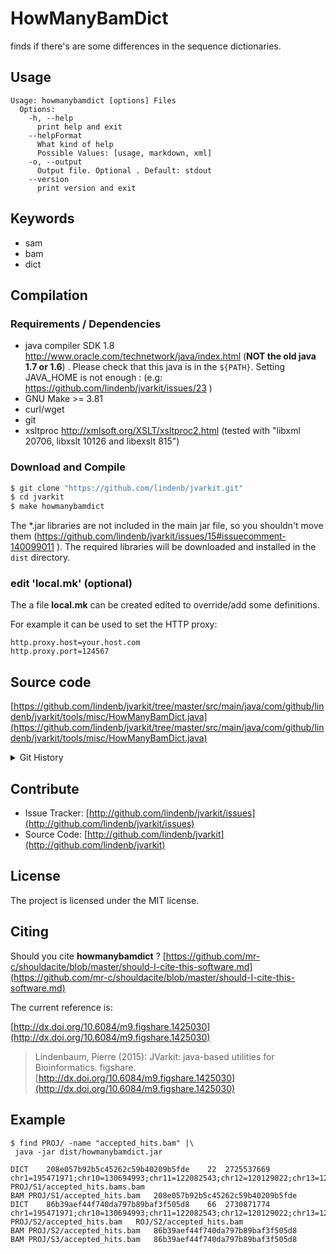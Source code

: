 # HowManyBamDict

finds if there's are some differences in the sequence dictionaries.


## Usage

```
Usage: howmanybamdict [options] Files
  Options:
    -h, --help
      print help and exit
    --helpFormat
      What kind of help
      Possible Values: [usage, markdown, xml]
    -o, --output
      Output file. Optional . Default: stdout
    --version
      print version and exit

```


## Keywords

 * sam
 * bam
 * dict


## Compilation

### Requirements / Dependencies

* java compiler SDK 1.8 http://www.oracle.com/technetwork/java/index.html (**NOT the old java 1.7 or 1.6**) . Please check that this java is in the `${PATH}`. Setting JAVA_HOME is not enough : (e.g: https://github.com/lindenb/jvarkit/issues/23 )
* GNU Make >= 3.81
* curl/wget
* git
* xsltproc http://xmlsoft.org/XSLT/xsltproc2.html (tested with "libxml 20706, libxslt 10126 and libexslt 815")


### Download and Compile

```bash
$ git clone "https://github.com/lindenb/jvarkit.git"
$ cd jvarkit
$ make howmanybamdict
```

The *.jar libraries are not included in the main jar file, so you shouldn't move them (https://github.com/lindenb/jvarkit/issues/15#issuecomment-140099011 ).
The required libraries will be downloaded and installed in the `dist` directory.

### edit 'local.mk' (optional)

The a file **local.mk** can be created edited to override/add some definitions.

For example it can be used to set the HTTP proxy:

```
http.proxy.host=your.host.com
http.proxy.port=124567
```
## Source code 

[https://github.com/lindenb/jvarkit/tree/master/src/main/java/com/github/lindenb/jvarkit/tools/misc/HowManyBamDict.java](https://github.com/lindenb/jvarkit/tree/master/src/main/java/com/github/lindenb/jvarkit/tools/misc/HowManyBamDict.java)


<details>
<summary>Git History</summary>

```
Mon May 15 12:10:21 2017 +0200 ; cont ; https://github.com/lindenb/jvarkit/commit/b4895dd40d1c34f345cd2807f7a81395ba27e8ee
Fri May 12 12:31:52 2017 +0200 ; cont ; https://github.com/lindenb/jvarkit/commit/79b31100024fed64156ce4e1796507814c20ebf1
Thu Apr 20 17:17:22 2017 +0200 ; continue transition jcommander ; https://github.com/lindenb/jvarkit/commit/fcf5def101925bea9ddd001d8260cf65aa52d6a0
Wed Jan 13 15:25:58 2016 +0100 ; cont ; https://github.com/lindenb/jvarkit/commit/db4a0f749e0c5b5a0ba067c7f4e89392ea6b62c3
Fri May 23 15:00:53 2014 +0200 ; cont moving to htsjdk ; https://github.com/lindenb/jvarkit/commit/81f98e337322928b07dfcb7a4045ba2464b7afa7
Mon May 12 10:28:28 2014 +0200 ; first sed on files ; https://github.com/lindenb/jvarkit/commit/79ae202e237f53b7edb94f4326fee79b2f71b8e8
Fri Nov 8 15:57:09 2013 +0100 ; no zero var vcf ; https://github.com/lindenb/jvarkit/commit/7fb37f38ec58fe05d1bc61af7293b4157c8e082c
Fri Nov 8 11:49:28 2013 +0100 ; distinct bam dict ; https://github.com/lindenb/jvarkit/commit/6035b5fba30e26e67b4ea6a02cd75c24901caada
```

</details>

## Contribute

- Issue Tracker: [http://github.com/lindenb/jvarkit/issues](http://github.com/lindenb/jvarkit/issues)
- Source Code: [http://github.com/lindenb/jvarkit](http://github.com/lindenb/jvarkit)

## License

The project is licensed under the MIT license.

## Citing

Should you cite **howmanybamdict** ? [https://github.com/mr-c/shouldacite/blob/master/should-I-cite-this-software.md](https://github.com/mr-c/shouldacite/blob/master/should-I-cite-this-software.md)

The current reference is:

[http://dx.doi.org/10.6084/m9.figshare.1425030](http://dx.doi.org/10.6084/m9.figshare.1425030)

> Lindenbaum, Pierre (2015): JVarkit: java-based utilities for Bioinformatics. figshare.
> [http://dx.doi.org/10.6084/m9.figshare.1425030](http://dx.doi.org/10.6084/m9.figshare.1425030)


## Example

```
$ find PROJ/ -name "accepted_hits.bam" |\
 java -jar dist/howmanybamdict.jar

DICT	208e057b92b5c45262c59b40209b5fde	22	2725537669	chr1=195471971;chr10=130694993;chr11=122082543;chr12=120129022;chr13=120421639;chr14=124902244;chr15=104043685;chr16=98207768;chr17=94987271;chr18=90702639;chr19=61431566;chr2=182113224;chr3=160039680;chr4=156508116;chr5=151834684;chr6=149736546;chr7=145441459;chr8=129401213;chr9=124595110;chrM=16299;chrX=171031299;chrY=91744698	PROJ/S1/accepted_hits.bams.bam
BAM	PROJ/S1/accepted_hits.bam	208e057b92b5c45262c59b40209b5fde
DICT	86b39aef44f740da797b89baf3f505d8	66	2730871774	chr1=195471971;chr10=130694993;chr11=122082543;chr12=120129022;chr13=120421639;chr14=124902244;chr15=104043685;chr16=98207768;chr17=94987271;chr18=90702639;chr19=61431566;chr1_GL456210_random=169725;chr1_GL456211_random=241735;chr1_GL456212_random=153618;chr1_GL456213_random=39340;chr1_GL456221_random=206961;chr2=182113224;chr3=160039680;chr4=156508116;chr4_GL456216_random=66673;chr4_GL456350_random=227966;chr4_JH584292_random=14945;chr4_JH584293_random=207968;chr4_JH584294_random=191905;chr4_JH584295_random=1976;chr5=151834684;chr5_GL456354_random=195993;chr5_JH584296_random=199368;chr5_JH584297_random=205776;chr5_JH584298_random=184189;chr5_JH584299_random=953012;chr6=149736546;chr7=145441459;chr7_GL456219_random=175968;chr8=129401213;chr9=124595110;chrM=16299;chrUn_GL456239=40056;chrUn_GL456359=22974;chrUn_GL456360=31704;chrUn_GL456366=47073;chrUn_GL456367=42057;chrUn_GL456368=20208;chrUn_GL456370=26764;chrUn_GL456372=28664;chrUn_GL456378=31602;chrUn_GL456379=72385;chrUn_GL456381=25871;chrUn_GL456382=23158;chrUn_GL456383=38659;chrUn_GL456385=35240;chrUn_GL456387=24685;chrUn_GL456389=28772;chrUn_GL456390=24668;chrUn_GL456392=23629;chrUn_GL456393=55711;chrUn_GL456394=24323;chrUn_GL456396=21240;chrUn_JH584304=114452;chrX=171031299;chrX_GL456233_random=336933;chrY=91744698;chrY_JH584300_random=182347;chrY_JH584301_random=259875;chrY_JH584302_random=155838;chrY_JH584303_random=158099	PROJ/S2/accepted_hits.bam	ROJ/S2/accepted_hits.bam
BAM	PROJ/S2/accepted_hits.bam	86b39aef44f740da797b89baf3f505d8
BAM	PROJ/S3/accepted_hits.bam	86b39aef44f740da797b89baf3f505d8
```


